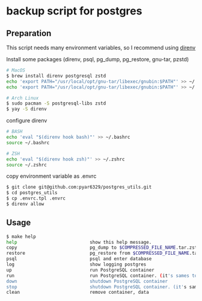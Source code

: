 # backup script for postgres

## Preparation

This script needs many environment variables, so I recommend using [direnv](https://github.com/direnv/direnv)

Install some packages (direnv, psql, pg_dump, pg_restore, gnu-tar, pzstd)

```bash
# MacOS
$ brew install direnv postgresql zstd
echo 'export PATH="/usr/local/opt/gnu-tar/libexec/gnubin:$PATH"' >> ~/.bashrc # BASH
echo 'export PATH="/usr/local/opt/gnu-tar/libexec/gnubin:$PATH"' >> ~/.zshrc # ZSH

# Arch Linux
$ sudo pacman -S postgresql-libs zstd
$ yay -S direnv
```

configure direnv

```bash
# BASH
echo 'eval "$(direnv hook bash)"' >> ~/.bashrc
source ~/.bashrc

# ZSH
echo 'eval "$(direnv hook zsh)"' >> ~/.zshrc
source ~/.zshrc
```

copy environment variable as .envrc

```bash
$ git clone git@github.com:pyar6329/postgres_utils.git
$ cd postgres_utils
$ cp .envrc.tpl .envrc
$ direnv allow
```

## Usage

```bash
$ make help
help                           show this help message.
copy                           pg_dump to $COMPRESSED_FILE_NAME.tar.zst
restore                        pg_restore from $COMPRESSED_FILE_NAME.tar.zst
psql                           psql and enter database
log                            show logging postgres
up                             run PostgreSQL container
run                            run PostgreSQL container. (it's sames to 'make up')
down                           shutdown PostgreSQL container
stop                           shutdown PostgreSQL container. (it's sames to 'make down')
clean                          remove container, data
```
